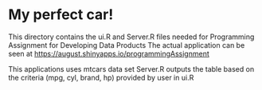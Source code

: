 # My perfect car!
This directory contains the ui.R and Server.R files needed for Programming Assignment for Developing Data Products
The actual application can be seen at https://august.shinyapps.io/programmingAssignment

This applications uses mtcars data set 
Server.R outputs the table based on the criteria (mpg, cyl, brand, hp) provided by user in ui.R
